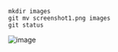 ```
mkdir images 
git mv screenshot1.png images
git status
```
![image](https://www.google.com/imgres?imgurl=https%3A%2F%2Fupload.wikimedia.org%2Fwikipedia%2Fcommons%2Fb%2Fb6%2FImage_created_with_a_mobile_phone.png&tbnid=Q53WJiavu6IJtM&vet=12ahUKEwi9_7rCkKmAAxXAgmMGHVkrD7sQMygBegUIARDBAQ..i&imgrefurl=https%3A%2F%2Fen.wikipedia.org%2Fwiki%2FImage&docid=0JWe7yDOKrVFAM&w=4000&h=3000&q=image&ved=2ahUKEwi9_7rCkKmAAxXAgmMGHVkrD7sQMygBegUIARDBAQ)